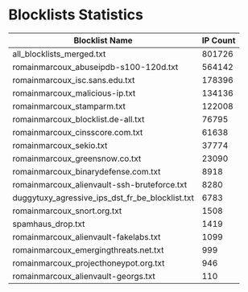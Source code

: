 # Blocklists Statistics
| Blocklist Name | IP Count |
|----|----|
| all_blocklists_merged.txt | 801726 |
| romainmarcoux_abuseipdb-s100-120d.txt | 564142 |
| romainmarcoux_isc.sans.edu.txt | 178396 |
| romainmarcoux_malicious-ip.txt | 134136 |
| romainmarcoux_stamparm.txt | 122008 |
| romainmarcoux_blocklist.de-all.txt | 76795 |
| romainmarcoux_cinsscore.com.txt | 61638 |
| romainmarcoux_sekio.txt | 37774 |
| romainmarcoux_greensnow.co.txt | 23090 |
| romainmarcoux_binarydefense.com.txt | 8918 |
| romainmarcoux_alienvault-ssh-bruteforce.txt | 8280 |
| duggytuxy_agressive_ips_dst_fr_be_blocklist.txt | 6783 |
| romainmarcoux_snort.org.txt | 1508 |
| spamhaus_drop.txt | 1419 |
| romainmarcoux_alienvault-fakelabs.txt | 1099 |
| romainmarcoux_emergingthreats.net.txt | 999 |
| romainmarcoux_projecthoneypot.org.txt | 946 |
| romainmarcoux_alienvault-georgs.txt | 110 |
